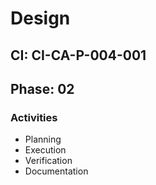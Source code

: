 # Design

## CI: CI-CA-P-004-001
## Phase: 02

### Activities
- Planning
- Execution
- Verification
- Documentation
